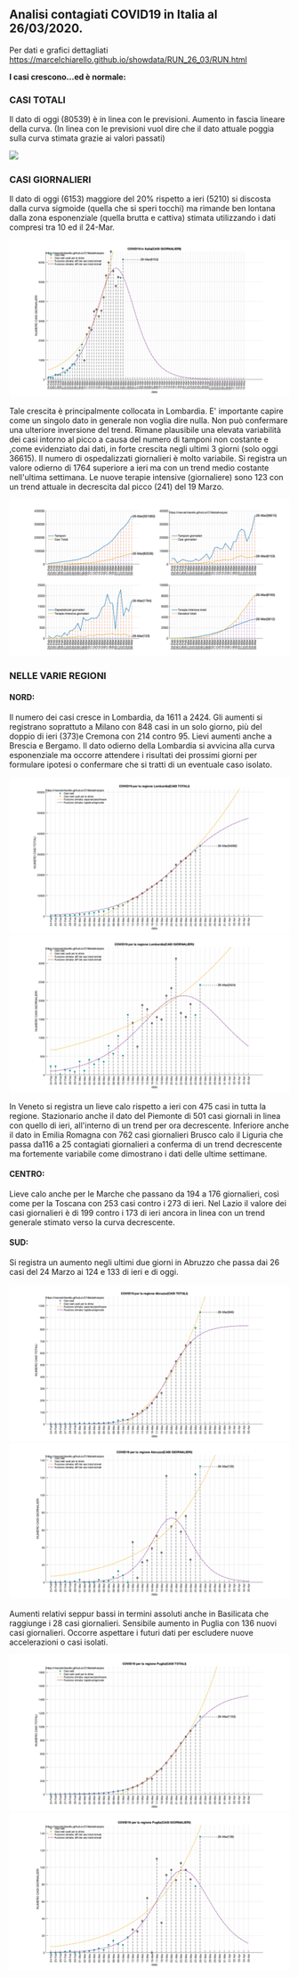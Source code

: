 ## Analisi contagiati COVID19 in Italia al 26/03/2020.
Per dati e grafici dettagliati https://marcelchiarello.github.io/showdata/RUN_26_03/RUN.html

**I casi crescono...ed è normale:** 

### CASI TOTALI

Il dato di oggi (80539) è in linea con le previsioni. Aumento in fascia lineare della curva.
(In linea con le previsioni vuol dire che il dato attuale poggia sulla curva stimata grazie ai valori passati)

<img src="marcelchiarello.github.io/showdata/RUN_01.png?raw=true"/>

### CASI GIORNALIERI

Il dato di oggi (6153) maggiore del 20% rispetto a ieri (5210) si discosta dalla curva sigmoide (quella che si speri tocchi) ma rimande ben lontana dalla zona esponenziale (quella brutta e cattiva) stimata utilizzando i dati compresi tra 10 ed il 24-Mar. 

<img src="RUN_26_03/RUN_02.png?raw=true"/>

Tale crescita è principalmente collocata in Lombardia.
E' importante capire come un singolo dato in generale non voglia dire nulla. Non può confermare una ulteriore inversione del trend. Rimane plausibile una elevata variabilità dei casi intorno al picco a causa del numero di tamponi non costante e ,come evidenziato dai dati, in forte crescita negli ultimi 3 giorni (solo oggi 36615). 
Il numero di ospedalizzati giornalieri è molto variabile. Si registra un valore odierno di 1764 superiore a ieri ma con un trend medio costante nell'ultima settimana.
Le nuove terapie intensive (giornaliere) sono 123 con un trend attuale in decrescita dal picco (241) del 19 Marzo.

<img src="RUN_26_03/RUN_04.png?raw=true"/>

### NELLE VARIE REGIONI

#### NORD:

Il numero dei casi cresce in Lombardia, da 1611 a 2424. Gli aumenti si registrano soprattuto a Milano con 848 casi in un solo giorno, più del doppio di ieri (373)e Cremona con 214 contro 95. Lievi aumenti anche a Brescia e Bergamo. Il dato odierno della Lombardia si avvicina alla curva esponenziale ma occorre attendere i risultati dei prossimi giorni per formulare ipotesi o confermare che si tratti di un eventuale caso isolato.

<img src="RUN_26_03/RUN_07.png?raw=true"/>
<img src="RUN_26_03/RUN_08.png?raw=true"/>

In Veneto si registra un lieve calo rispetto a ieri con 475 casi in tutta la regione. Stazionario anche il dato del Piemonte di 501 casi giornali in linea con quello di ieri, all'interno di un trend per ora decrescente.
Inferiore anche il dato in Emilia Romagna con 762 casi giornalieri
Brusco calo il Liguria che passa da116 a 25 contagiati giornalieri a conferma di un trend decrescente ma fortemente variabile come dimostrano i dati delle ultime settimane. 

#### CENTRO:

Lieve calo anche per le Marche che passano da 194 a 176 giornalieri, così come per la Toscana con 253 casi contro i 273 di ieri.
Nel Lazio il valore dei casi giornalieri è di 199 contro i 173 di ieri ancora in linea con un trend generale stimato verso la curva decrescente.

#### SUD:

Si registra un aumento negli ultimi due giorni in Abruzzo che passa dai 26 casi del 24 Marzo ai 124 e 133 di ieri e di oggi.

<img src="RUN_26_03/RUN_19.png?raw=true"/>
<img src="RUN_26_03/RUN_20.png?raw=true"/>

Aumenti relativi seppur bassi in termini assoluti anche in Basilicata che raggiunge i 28 casi giornalieri.
Sensibile aumento in Puglia con 136 nuovi casi giornalieri. Occorre aspettare i futuri dati per escludere nuove accelerazioni o casi isolati.

<img src="RUN_26_03/RUN_05.png?raw=true"/>
<img src="RUN_26_03/RUN_06.png?raw=true"/>

